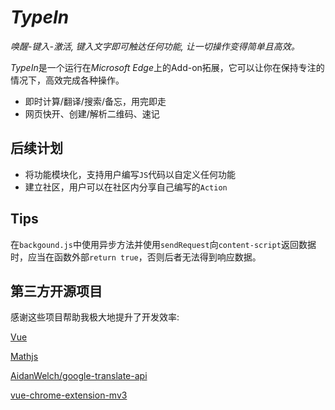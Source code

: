 # *TypeIn*

*唤醒-键入-激活, 键入文字即可触达任何功能, 让一切操作变得简单且高效。*

*TypeIn*是一个运行在*Microsoft Edge*上的Add-on拓展，它可以让你在保持专注的情况下，高效完成各种操作。

* 即时计算/翻译/搜索/备忘，用完即走
* 网页快开、创建/解析二维码、速记

## 后续计划

* 将功能模块化，支持用户编写`JS`代码以自定义任何功能
* 建立社区，用户可以在社区内分享自己编写的`Action`

## Tips

在`backgound.js`中使用异步方法并使用`sendRequest`向`content-script`返回数据时，应当在函数外部`return true`，否则后者无法得到响应数据。

## 第三方开源项目

感谢这些项目帮助我极大地提升了开发效率:

[Vue](https://vuejs.org/)

[Mathjs](https://github.com/josdejong/mathjs)

[AidanWelch/google-translate-api](https://github.com/AidanWelch/google-translate-api)

[vue-chrome-extension-mv3](https://github.com/choumai555/vue-chrome-extension-mv3)